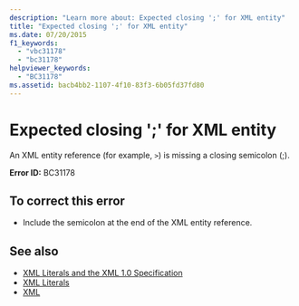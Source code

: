 ```yaml
---
description: "Learn more about: Expected closing ';' for XML entity"
title: "Expected closing ';' for XML entity"
ms.date: 07/20/2015
f1_keywords: 
  - "vbc31178"
  - "bc31178"
helpviewer_keywords: 
  - "BC31178"
ms.assetid: bacb4bb2-1107-4f10-83f3-6b05fd37fd80
---
```

# Expected closing ';' for XML entity

An XML entity reference (for example, `>`) is missing a closing semicolon (;).  
  
 **Error ID:** BC31178  
  
## To correct this error  
  
- Include the semicolon at the end of the XML entity reference.  
  
## See also

- [XML Literals and the XML 1.0 Specification](../programming-guide/language-features/xml/xml-literals-and-the-xml-1-0-specification.md)
- [XML Literals](../language-reference/xml-literals/index.md)
- [XML](../programming-guide/language-features/xml/index.md)
